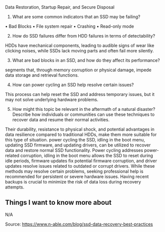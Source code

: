 Data Restoration, Startup Repair, and Secure Disposal

1.	What are some common indicators that an SSD may be failing?

•	Bad Blocks
•	File system repair
•	Crashing
•	Read-only mode

2.	How do SSD failures differ from HDD failures in terms of detectability?

HDDs have mechanical components, leading to audible signs of wear like clicking noises, while SSDs lack moving parts and often fail more silently.

3.	What are bad blocks in an SSD, and how do they affect its performance?

segments that, through memory corruption or physical damage, impede data storage and retrieval functions.

4.	How can power cycling an SSD help resolve certain issues?

This process can help reset the SSD and address temporary issues, but it may not solve underlying hardware problems.

5.	How might this topic be relevant in the aftermath of a natural disaster? Describe how individuals or communities can use these techniques to recover data and resume their normal activities.

Their durability, resistance to physical shock, and potential advantages in data resilience compared to traditional HDDs, make them more suitable for this type of situation. 
power cycling the SSD, idling in the boot menu, updating SSD firmware, and updating drivers, can be utilized to recover data and restore normal SSD functionality. Power cycling addresses power-related corruption, idling in the boot menu allows the SSD to reset during idle periods, firmware updates fix potential firmware corruption, and driver updates resolve issues related to outdated or corrupt drivers. While these methods may resolve certain problems, seeking professional help is recommended for persistent or severe hardware issues. Having recent backups is crucial to minimize the risk of data loss during recovery attempts.

## Things I want to know more about
N/A

Source: https://www.n-able.com/blog/ssd-data-recovery-best-practices
